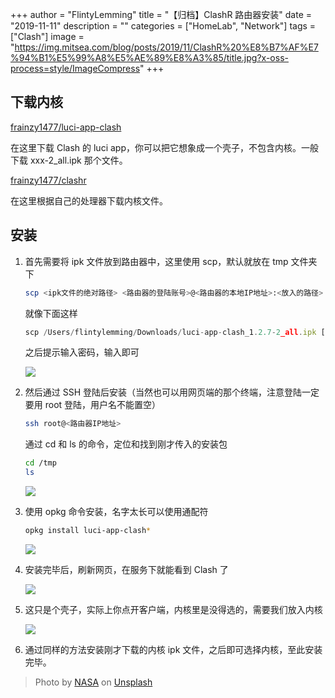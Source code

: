+++
author = "FlintyLemming"
title = "【归档】ClashR 路由器安装"
date = "2019-11-11"
description = ""
categories = ["HomeLab", "Network"]
tags = ["Clash"]
image = "https://img.mitsea.com/blog/posts/2019/11/ClashR%20%E8%B7%AF%E7%94%B1%E5%99%A8%E5%AE%89%E8%A3%85/title.jpg?x-oss-process=style/ImageCompress"
+++

## 下载内核

[frainzy1477/luci-app-clash](https://github.com/frainzy1477/luci-app-clash/releases)

在这里下载 Clash 的 luci app，你可以把它想象成一个壳子，不包含内核。一般下载 xxx-2_all.ipk 那个文件。

[frainzy1477/clashr](https://github.com/frainzy1477/clashr/releases/tag/v0.16.3)

在这里根据自己的处理器下载内核文件。

## 安装

1. 首先需要将 ipk 文件放到路由器中，这里使用 scp，默认就放在 tmp 文件夹下
    
    ```bash
    scp <ipk文件的绝对路径> <路由器的登陆账号>@<路由器的本地IP地址>:<放入的路径>
    ```
    
    就像下面这样
    
    ```jsx
    scp /Users/flintylemming/Downloads/luci-app-clash_1.2.7-2_all.ipk [root@192.168.1.1](mailto:root@192.168.1.1):/tmp
    ```
    
    之后提示输入密码，输入即可
    
    ![](https://img.mitsea.com/blog/posts/2019/11/ClashR%20%E8%B7%AF%E7%94%B1%E5%99%A8%E5%AE%89%E8%A3%85/1.png?x-oss-process=style/ImageCompress)
    
2. 然后通过 SSH 登陆后安装（当然也可以用网页端的那个终端，注意登陆一定要用 root 登陆，用户名不能置空）
    
    ```bash
    ssh root@<路由器IP地址>
    ```
    
    通过 cd 和 ls 的命令，定位和找到刚才传入的安装包
    
    ```bash
    cd /tmp
    ls
    ```
    
    ![](https://img.mitsea.com/blog/posts/2019/11/ClashR%20%E8%B7%AF%E7%94%B1%E5%99%A8%E5%AE%89%E8%A3%85/2.png?x-oss-process=style/ImageCompress)
    
3. 使用 opkg 命令安装，名字太长可以使用通配符
    
    ```bash
    opkg install luci-app-clash*
    ```
    
    ![](https://img.mitsea.com/blog/posts/2019/11/ClashR%20%E8%B7%AF%E7%94%B1%E5%99%A8%E5%AE%89%E8%A3%85/3.png?x-oss-process=style/ImageCompress)
    
4. 安装完毕后，刷新网页，在服务下就能看到 Clash 了
    
    ![](https://img.mitsea.com/blog/posts/2019/11/ClashR%20%E8%B7%AF%E7%94%B1%E5%99%A8%E5%AE%89%E8%A3%85/4.png?x-oss-process=style/ImageCompress)
    
5. 这只是个壳子，实际上你点开客户端，内核里是没得选的，需要我们放入内核
    
    ![](https://img.mitsea.com/blog/posts/2019/11/ClashR%20%E8%B7%AF%E7%94%B1%E5%99%A8%E5%AE%89%E8%A3%85/5.png?x-oss-process=style/ImageCompress)
    
6. 通过同样的方法安装刚才下载的内核 ipk 文件，之后即可选择内核，至此安装完毕。

> Photo by [NASA](https://unsplash.com/@nasa?utm_source=unsplash&utm_medium=referral&utm_content=creditCopyText) on [Unsplash](https://unsplash.com/s/photos/global?utm_source=unsplash&utm_medium=referral&utm_content=creditCopyText)